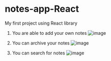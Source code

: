 # notes-app-React
 My first project using React library

1. You are able to add your own notes
![image](https://github.com/NoobiesDoobies/notes-app-React/assets/94593468/ecda367d-a00d-450f-86f6-039c64c509b5)

2. You can archive your notes
![image](https://github.com/NoobiesDoobies/notes-app-React/assets/94593468/b3a1c418-cb33-4368-8a5f-4a298fb006be)

3. You can search for notes
![image](https://github.com/NoobiesDoobies/notes-app-React/assets/94593468/7afae684-4e39-49e8-a8ba-8a30b4befe8a)



